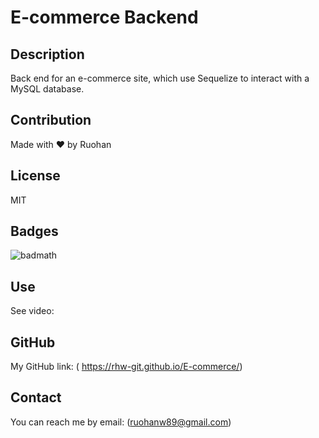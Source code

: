 # E-commerce Backend

## Description

Back end for an e-commerce site, which use Sequelize to interact with a MySQL database.

## Contribution

Made with ❤️ by Ruohan

## License

MIT

## Badges

![badmath](https://img.shields.io/conda/l/conda-forge/setuptools?color=Blue&label=License&logo=MIT&logoColor=blue&style=plastic)

## Use

See video:

## GitHub

My GitHub link: ( https://rhw-git.github.io/E-commerce/)

## Contact

You can reach me by email: (ruohanw89@gmail.com)
